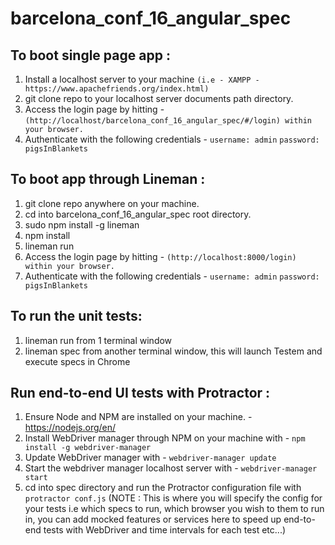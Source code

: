 # barcelona_conf_16_angular_spec

## To boot single page app :
1. Install a localhost server to your machine `(i.e - XAMPP - https://www.apachefriends.org/index.html)`
2. git clone repo to your localhost server documents path directory.
3. Access the login page by hitting - `(http://localhost/barcelona_conf_16_angular_spec/#/login) within your browser.`
4. Authenticate with the following credentials -
    `username: admin`
    `password: pigsInBlankets`

## To boot app through Lineman :
1. git clone repo anywhere on your machine.
2. cd into barcelona_conf_16_angular_spec root directory.
3. sudo npm install -g lineman
4. npm install
5. lineman run
6. Access the login page by hitting - `(http://localhost:8000/login) within your browser.`
7. Authenticate with the following credentials -
    `username: admin`
    `password: pigsInBlankets`

## To run the unit tests:
1. lineman run from 1 terminal window
2. lineman spec from another terminal window, this will launch Testem and execute specs in Chrome

## Run end-to-end UI tests with Protractor :
1. Ensure Node and NPM are installed on your machine. - https://nodejs.org/en/
2. Install WebDriver manager through NPM on your machine with - `npm install -g webdriver-manager`
3. Update WebDriver manager with - `webdriver-manager update`
4. Start the webdriver manager localhost server with - `webdriver-manager start`
5. cd into spec directory and run the Protractor configuration file with `protractor conf.js` (NOTE : This is where you will specify the config for your tests i.e which specs to run, which browser you wish to them to run in, you can add mocked features or services here to speed up end-to-end tests with WebDriver and time intervals for each test etc...)
